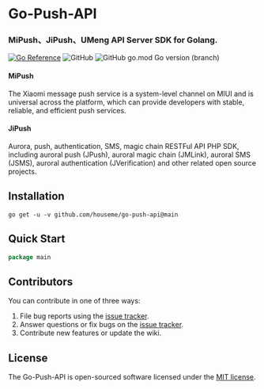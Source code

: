 # Go-Push-API

### MiPush、JiPush、UMeng  API Server SDK for Golang.

[![Go Reference](https://pkg.go.dev/badge/github.com/houseme/go-push-api.svg)](https://pkg.go.dev/github.com/houseme/go-push-api)
![GitHub](https://img.shields.io/github/license/houseme/go-push-api)
![GitHub go.mod Go version (branch)](https://img.shields.io/github/go-mod/go-version/houseme/go-push-api/main)

#### MiPush

The Xiaomi message push service is a system-level channel on MIUI and is universal across the platform, which can
provide developers with stable, reliable, and efficient push services.

#### JiPush

Aurora, push, authentication, SMS, magic chain RESTFul API PHP SDK, including auroral push (JPush), auroral magic chain (JMLink), auroral SMS (JSMS), auroral authentication (JVerification) and other related open source projects.

## Installation

`go get -u -v github.com/houseme/go-push-api@main`

## Quick Start
```go
package main
```

## Contributors

You can contribute in one of three ways:

1. File bug reports using the [issue tracker](https://github.com/houseme/go-push-api/issues).
2. Answer questions or fix bugs on the [issue tracker](https://github.com/houseme/go-push-api/issues).
3. Contribute new features or update the wiki.


## License

The Go-Push-API is open-sourced software licensed under the [MIT license](./LICENSE).
